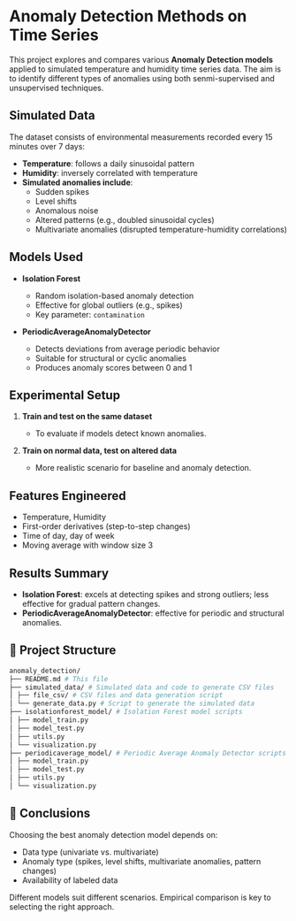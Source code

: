 # Anomaly Detection Methods on Time Series

This project explores and compares various **Anomaly Detection models** applied to simulated temperature and humidity time series data. The aim is to identify different types of anomalies using both senmi-supervised and unsupervised techniques.


## Simulated Data

The dataset consists of environmental measurements recorded every 15 minutes over 7 days:

- **Temperature**: follows a daily sinusoidal pattern  
- **Humidity**: inversely correlated with temperature  
- **Simulated anomalies include**:  
  - Sudden spikes  
  - Level shifts  
  - Anomalous noise  
  - Altered patterns (e.g., doubled sinusoidal cycles)  
  - Multivariate anomalies (disrupted temperature-humidity correlations)  


## Models Used

- **Isolation Forest**  
  - Random isolation-based anomaly detection  
  - Effective for global outliers (e.g., spikes)  
  - Key parameter: `contamination`

- **PeriodicAverageAnomalyDetector**  
  - Detects deviations from average periodic behavior  
  - Suitable for structural or cyclic anomalies  
  - Produces anomaly scores between 0 and 1  


## Experimental Setup

1. **Train and test on the same dataset**  
   - To evaluate if models detect known anomalies.

2. **Train on normal data, test on altered data**  
   - More realistic scenario for baseline and anomaly detection.


## Features Engineered

- Temperature, Humidity  
- First-order derivatives (step-to-step changes)  
- Time of day, day of week  
- Moving average with window size 3  

## Results Summary

- **Isolation Forest**: excels at detecting spikes and strong outliers; less effective for gradual pattern changes.  
- **PeriodicAverageAnomalyDetector**: effective for periodic and structural anomalies.  


## 📁 Project Structure

```sh
anomaly_detection/
├── README.md # This file
├── simulated_data/ # Simulated data and code to generate CSV files
│ ├── file_csv/ # CSV files and data generation script
│ └── generate_data.py # Script to generate the simulated data
├── isolationforest_model/ # Isolation Forest model scripts
│ ├── model_train.py
│ ├── model_test.py
│ ├── utils.py
│ └── visualization.py
├── periodicaverage_model/ # Periodic Average Anomaly Detector scripts
│ ├── model_train.py
│ ├── model_test.py
│ ├── utils.py
│ └── visualization.py

```


## 🧠 Conclusions

Choosing the best anomaly detection model depends on:  
- Data type (univariate vs. multivariate)  
- Anomaly type (spikes, level shifts, multivariate anomalies, pattern changes)  
- Availability of labeled data  

Different models suit different scenarios. Empirical comparison is key to selecting the right approach.
